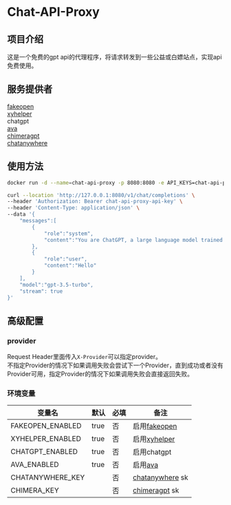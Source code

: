 # Chat-API-Proxy

## 项目介绍
这是一个免费的gpt api的代理程序，将请求转发到一些公益或白嫖站点，实现api免费使用。

## 服务提供者
[fakeopen](https://ai.fakeopen.com/)  
[xyhelper](https://xyhelper.cn/)  
chatgpt  
[ava](https://ava-ai-ef611.web.app/)  
[chimeragpt](https://chimeragpt.adventblocks.cc/)  
[chatanywhere](https://github.com/chatanywhere/GPT_API_free)  
## 使用方法

```bash
docker run -d --name=chat-api-proxy -p 8080:8080 -e API_KEYS=chat-api-proxy-api-key --rm furacas/chat-api-proxy:latest
```

```bash
curl --location 'http://127.0.0.1:8080/v1/chat/completions' \
--header 'Authorization: Bearer chat-api-proxy-api-key' \
--header 'Content-Type: application/json' \
--data '{
    "messages":[
        {
            "role":"system",
            "content":"You are ChatGPT, a large language model trained by OpenAI.\nCarefully heed the user'\''s instructions. \nRespond using Markdown."
        },
        {
            "role":"user",
            "content":"Hello"
        }
    ],
    "model":"gpt-3.5-turbo",
    "stream": true
}'
```

## 高级配置

### provider
Request Header里面传入`X-Provider`可以指定provider。  
不指定Provider的情况下如果调用失败会尝试下一个Provider，直到成功或者没有Provider可用，指定Provider的情况下如果调用失败会直接返回失败。
### 环境变量


| 变量名            | 默认  | 必填 | 备注                                                                                  |
|------------------|-------|------|---------------------------------------------------------------------------------------|
| FAKEOPEN_ENABLED | true  | 否   | 启用[fakeopen](https://ai.fakeopen.com/)                                             |
| XYHELPER_ENABLED | true  | 否   | 启用[xyhelper](https://xyhelper.cn/)                                                  |
| CHATGPT_ENABLED  | true  | 否   | 启用chatgpt                                                                           |
| AVA_ENABLED      | true  | 否   | 启用[ava](https://ava-ai-ef611.web.app/)                                              |
| CHATANYWHERE_KEY |       | 否   | [chatanywhere](https://github.com/chatanywhere/GPT_API_free) sk                       |
| CHIMERA_KEY      |       | 否   | [chimeragpt](https://chimeragpt.adventblocks.cc/) sk                                  |









